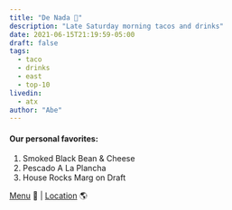 ```yaml
---
title: "De Nada 🌮"
description: "Late Saturday morning tacos and drinks"
date: 2021-06-15T21:19:59-05:00
draft: false
tags:
  - taco
  - drinks
  - east
  - top-10
livedin:
  - atx
author: "Abe"
---
```


#### Our personal favorites:

1. Smoked Black Bean & Cheese
2. Pescado A La Plancha
3. House Rocks Marg on Draft

[Menu](https://static1.squarespace.com/static/6022a7b3a0e25e13bab53c8a/t/671651c93a62b05fc9e0ecf0/1729515978198/DN+Combined+Menu+10.21+%282%29.pdf) 📖  |  [Location](https://maps.app.goo.gl/rXQzpZABLsvSWvZLA) 🌎

